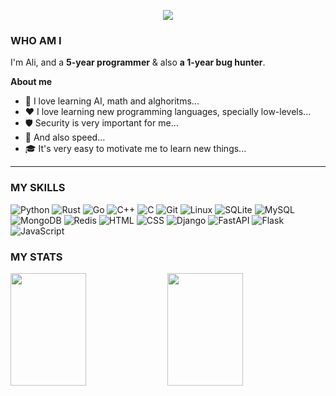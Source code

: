 <p align=center>
  <img src="https://readme-typing-svg.demolab.com?font=Fira+Code&duration=5000&pause=1000&color=F7DE5D&center=true&vCenter=true&repeat=false&width=435&lines=Welcome"/>
</p>

### WHO AM I
I'm Ali, and a **5-year programmer** & also **a 1-year bug hunter**.

**About me**
- 📐 I love learning AI, math and alghoritms...
- ❤️ I love learning new programming languages, specially low-levels...
- 🛡️ Security is very important for me...
- 🚀 And also speed...
- 🎓 It's very easy to motivate me to learn new things...

-------

### MY SKILLS

![Python](https://img.shields.io/badge/PYTHON-3776AB?style=for-the-badge&logo=python&logoColor=white)
![Rust](https://img.shields.io/badge/RUST-000000?style=for-the-badge&logo=rust&logoColor=white)
![Go](https://img.shields.io/badge/GO-00ADD8?style=for-the-badge&logo=go&logoColor=white)
![C++](https://img.shields.io/badge/C%2B%2B-00599C?style=for-the-badge&logo=c%2B%2B&logoColor=white)
![C](https://img.shields.io/badge/C-00599C?style=for-the-badge&logo=c&logoColor=white)
![Git](https://img.shields.io/badge/GIT-E44C30?style=for-the-badge&logo=git&logoColor=white)
![Linux](https://img.shields.io/badge/LINUX-FCC624?style=for-the-badge&logo=linux&logoColor=black)
![SQLite](https://img.shields.io/badge/SQLITE-07405E?style=for-the-badge&logo=sqlite&logoColor=white)
![MySQL](https://img.shields.io/badge/MYSQL-005C84?style=for-the-badge&logo=mysql&logoColor=white)
![MongoDB](https://img.shields.io/badge/MONGODB-4EA94B?style=for-the-badge&logo=mongodb&logoColor=white)
![Redis](https://img.shields.io/badge/REDIS-%23DD0031.svg?&style=for-the-badge&logo=redis&logoColor=white)
![HTML](https://img.shields.io/badge/HTML5-E34F26?style=for-the-badge&logo=html5&logoColor=white)
![CSS](https://img.shields.io/badge/CSS3-1572B6?style=for-the-badge&logo=css3&logoColor=white)
![Django](https://img.shields.io/badge/DJANGO-092E20?style=for-the-badge&logo=django&logoColor=white)
![FastAPI](https://img.shields.io/badge/FASTAPI-4EA94B?style=for-the-badge&logo=fastapi&logoColor=white)
![Flask](https://img.shields.io/badge/FLASK-000000?style=for-the-badge&logo=flask&logoColor=white)
![JavaScript](https://img.shields.io/badge/JavaScript-323330?style=for-the-badge&logo=javascript&logoColor=F7DF1E)

### MY STATS

<p>
<img src="https://github-readme-stats.vercel.app/api?username=awolverp&number_format=long&show=prs_merged_percentage&show_icons=true&line_height=30&title_color=507bb3&text_color=fcfcfc&icon_color=fcfcfc&bg_color=22272e" width="49%" height="180px"/>
<img src="https://github-readme-stats.vercel.app/api/top-langs/?username=awolverp&layout=compact&theme=slateorange" width="49%" height="180px"/>
</p>
